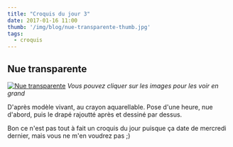 ```yaml
---
title: "Croquis du jour 3"
date: 2017-01-16 11:00
thumb: '/img/blog/nue-transparente-thumb.jpg'
tags:
  - croquis
---
```


## Nue transparente

[![Nue transparente](/img/blog/nue-transparente-thumb.jpg)](/img/blog/nue-transparente.jpg)
*Vous pouvez cliquer sur les images pour les voir en grand*

D'après modèle vivant, au crayon aquarellable. Pose d'une heure, nue d'abord, puis le drapé rajoutté après et dessiné par dessus.

Bon ce n'est pas tout à fait un croquis du jour puisque ça date de mercredi dernier, mais vous ne m'en voudrez pas ;)
